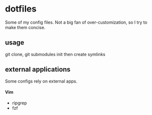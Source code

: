 # dotfiles
Some of my config files. Not a big fan of over-customization, so I try to make them concise.

## usage
git clone, git submodules init 
then create symlinks

## external applications 
Some configs rely on external apps.

#### Vim
* ripgrep
* fzf

